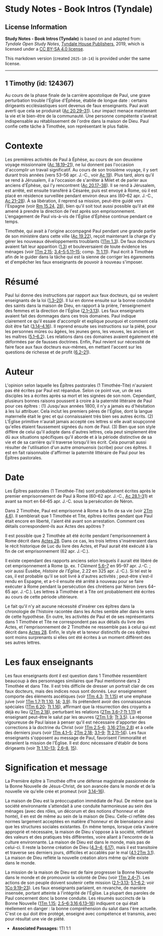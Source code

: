 # Study Notes - Book Intros (Tyndale)

## License Information

**Study Notes - Book Intros (Tyndale)** is based on and adapted from: _Tyndale Open Study Notes_, [Tyndale House Publishers](https://tyndaleopenresources.com/), 2019, which is licensed under a [CC BY-SA 4.0 license](https://creativecommons.org/licenses/by-sa/4.0/legalcode.en).

This markdown version (created `2025-10-14`) is provided under the same license.



--------------------------------

## 1 Timothy (id: 124367)

Au cours de la phase finale de la carrière apostolique de Paul, une grave perturbation trouble l'Église d'Éphèse, établie de longue date : certains dirigeants ecclésiastiques sont devenus de faux enseignants. Paul avait averti que cela se produirait ([Ac 20\.29–31](https://ref.ly/Acts20:29-Acts20:31)). Leur impact menace maintenant la vie et le bien\-être de la communauté. Une personne compétente s'avérait indispensable au rétablissement de l'ordre dans la maison de Dieu. Paul confie cette tâche à Timothée, son représentant le plus fiable.

Contexte
========

Les premières activités de Paul à Éphèse, au cours de son deuxième voyage missionnaire ([Ac 18\.19–21](https://ref.ly/Acts18:19-Acts18:21)), ne lui donnent pas l'occasion d'accomplir un travail significatif. Au cours de son troisième voyage, il y sert durant trois années (vers 53–56 apr. J.\-C., voir [Ac 19](https://ref.ly/Acts19:1-Acts19:41)). Plus tard, alors qu'il se rend à Jérusalem, il a l'occasion de s'arrêter à Milet et de parler aux anciens d'Éphèse, qui l'y rencontrent ([Ac 20\.17–38](https://ref.ly/Acts20:17-Acts20:38)). Il se rend à Jérusalem, est arrêté, est ensuite transféré à Césarée, puis est envoyé à Rome, où il est placé en résidence surveillée pendant environ deux ans (60–62 apr. J.\-C., [Ac 21–28](https://ref.ly/Acts21:1-Acts28:31)). À sa libération, il reprend sa mission, peut\-être guidé vers l'Espagne (voir [Rm 15\.24](https://ref.ly/Rom15:24), [28](https://ref.ly/Rom15:28)), bien qu'il soit tout aussi possible qu'il ait été amené à prendre la direction de l'est après son emprisonnement. L'engagement de Paul vis\-à\-vis de l'Église d'Éphèse continue pendant ce temps.

Timothée, qui avait à l'origine accompagné Paul pendant une grande partie de son ministère dans cette ville ([Ac 19\.22](https://ref.ly/Acts19:22)), reçoit maintenant la charge d'y gérer les nouveaux développements troublants ([1Tm 1\.3](https://ref.ly/1Tim1:3)). De faux docteurs avaient fait leur apparition ([1\.3](https://ref.ly/1Tim1:3)) et bouleversaient de toute évidence les ménages (voir [1Tm 2\.15](https://ref.ly/1Tim2:15); [3\.4–5](https://ref.ly/1Tim3:4-1Tim3:5);[5\.11–15](https://ref.ly/1Tim5:11-1Tim5:15); comp. [Tt 1\.11](https://ref.ly/Titus1:11)). Paul écrit à Timothée afin de le guider dans la tâche qui est la sienne de corriger les égarements et d'empêcher les faux enseignants de pouvoir à nouveau s'imposer.

Résumé
======

Paul lui donne des instructions par rapport aux faux docteurs, qui se veulent enseignants de la loi ([1\.3–20](https://ref.ly/1Tim1:3-1Tim1:20)). Il lui en donne ensuite sur la bonne conduite des saints dans la maison de Dieu, en rapport à la prière, l'enseignement des femmes et la direction de l'Église ([2\.1–3\.13](https://ref.ly/1Tim2:1-1Tim3:13)). Les faux enseignants avaient fait des dommages dans ces trois domaines. Paul indique clairement ce qu'il essaie d'accomplir et explique pourquoi et comment cela doit être fait ([3\.14–4\.16](https://ref.ly/1Tim3:14-1Tim4:16)). Il reprend ensuite ses instructions sur la piété, pour les personnes mûres ou âgées, les jeunes gens, les veuves, les anciens et les maîtres ([5\.1–6\.2](https://ref.ly/1Tim5:1-1Tim6:2)). Les relations dans ces domaines avaient également été déformées par de fausses doctrines. Enfin, Paul revient sur nécessité de faire face aux faux docteurs eux\-mêmes, en mettant l'accent sur les questions de richesse et de profit ([6\.2–21](https://ref.ly/1Tim6:2-1Tim6:21)).

Auteur
======

L'opinion selon laquelle les Épîtres pastorales (1 Timothée\-Tite) n'auraient pas été écrites par Paul est répandue. Selon ce point vue, un de ses disciples les a écrites après sa mort et les signées de son nom. Cependant, plusieurs bonnes raisons poussent à croire à la paternité littéraire de Paul pour ces épîtres : (1\) Jusqu'aux années 1800, il n'y a jamais eu d'hésitation à les lui attribuer. Cela inclut les premiers pères de l'Église, dont la langue maternelle était le grec et qui connaissaient très bien ses autres écrits. (2\) L'Église primitive n'aurait jamais accepté ces lettres si elle avait soupçonné qu'elles étaient faussement signées du nom de Paul. (3\) Bien que son style diffère de celui qu'il adopte dans d'autres lettres, cela peut simplement être dû aux situations spécifiques qu'il aborde et à la période distinctive de sa vie et de sa carrière qu'il traverse lorsqu'il les écrit. Cela pourrait aussi résulter de l'utilisation d'un autre *amanuensis* (scribe) pour ces épîtres. Il est en fait raisonnable d'affirmer la paternité littéraire de Paul pour les Épîtres pastorales.

Date
====

Les Épîtres pastorales (1 Timothée\-Tite) sont probablement écrites après le premier emprisonnement de Paul à Rome (60–62 apr. J.\-C., [Ac 28\.1–3](https://ref.ly/Acts28:1-Acts28:31)1\) et avant sa mort en 64–65 apr. J.\-C. sous la persécution de Néron.

Dans 2 Timothée, Paul est emprisonné à Rome à la fin de sa vie (voir [2Tm 4\.6](https://ref.ly/2Tim4:6)). Il semblerait que 1 Timothée et Tite, épîtres écrites pendant que Paul était encore en liberté, l'aient été avant son arrestation. Comment ces détails correspondent\-ils aux Actes des apôtres ?

Il est possible que 2 Timothée ait été écrite pendant l'emprisonnement à Rome décrit dans [Actes 28](https://ref.ly/Acts28:1-Acts28:31). Dans ce cas, les trois lettres s'inséreraient dans le récit historique de Luc du livre des Actes, et Paul aurait été exécuté à la fin de cet emprisonnement (62 apr. J.\-C.).

Il existe cependant des rapports anciens selon lesquels il aurait été libéré de cet emprisonnement à Rome (p. ex. *1 Clément* [5\.6–7](https://ref.ly/1Tim5:6-1Tim5:7) en 95–97 apr. J.\-C. ; voir aussi Éusèbe, *Histoire de l'Église*, 2\.22 en 325 apr. J.\-C.). Si tel est le cas, il est probable qu'il se soit livré à d'autres activités ; peut\-être s'est\-il rendu en Espagne, et a\-t\-il ensuite été arrêté à nouveau pour se faire exécuter à Rome pendant la persécution des chrétiens par Néron (vers 64–65 apr. J.\-C.). Les lettres à Timothée et à Tite ont probablement été écrites au cours de cette période ultérieure.

Le fait qu'il n'y ait aucune nécessité d'insérer ces épîtres dans la chronologie de l'histoire racontée dans les Actes semble aller dans le sens de cette hypothèse. En outre, les activités de Paul et de ses représentants dans 1 Timothée et Tite ne correspondent pas aux détails du livre des Actes, et l'emprisonnement de 2 Timothée ne ressemble pas à celui qui est décrit dans [Actes 28](https://ref.ly/Acts28:1-Acts28:31). Enfin, le style et la teneur distinctifs de ces épîtres sont moins surprenants si elles ont été écrites à un moment différent des ses autres lettres.

Les faux enseignants
====================

Les faux enseignants dont il est question dans 1 Timothée ressemblent beaucoup à des personnages similaires que Paul mentionne dans 2 Timothée et dans Tite. Il est très difficile de dresser un portrait clair de ces faux docteurs, mais des indices nous sont donnés. Leur enseignement comporte des éléments ascétiques (voir [1Tm 4\.3](https://ref.ly/1Tim4:3); [Tt 1\.15](https://ref.ly/Titus1:15)) et une emphase juive (voir [1Tm 1\.7](https://ref.ly/1Tim1:7);[Tt 1\.10](https://ref.ly/Titus1:10), [14](https://ref.ly/Titus1:14); [3\.9](https://ref.ly/Titus3:9)). Ils prétendent avoir des connaissances spéciales ([1Tm 6\.20](https://ref.ly/1Tim6:20); [Tt 1\.16](https://ref.ly/Titus1:16)), affirmant que la résurrection des croyants a déjà eu lieu ([2Tm 2\.18](https://ref.ly/2Tim2:18)), perturbant les relations ([2Tm 3\.6–7](https://ref.ly/2Tim3:6-2Tim3:7);[Tt 1\.11](https://ref.ly/Titus1:11)) et enseignant peut\-être le salut par les œuvres ([2Tm 1\.9](https://ref.ly/2Tim1:9); [Tt 3\.5](https://ref.ly/Titus3:5)). La réponse vigoureuse de Paul laisse à penser qu'il est nécessaire d'apporter des corrections à la doctrine du Christ (voir [1Tm 2\.5–6](https://ref.ly/1Tim2:5-1Tim2:6); [3\.16](https://ref.ly/1Tim3:16);[2Tm 2\.8](https://ref.ly/2Tim2:8)) et à celle des derniers jours (voir [1Tm 4\.1–5](https://ref.ly/1Tim4:1-1Tim4:5); [2Tm 2\.18](https://ref.ly/2Tim2:18); [3\.1–9](https://ref.ly/2Tim3:1-2Tim3:9); [Tt 2\.11–14](https://ref.ly/Titus2:11-Titus2:14)). Les faux enseignants s'opposent au message de Paul, favorisent l'immoralité et ébranlent la mission de l'Église. Il est donc nécessaire d'établir de bons dirigeants (voir [Tt 1\.10–13](https://ref.ly/Titus1:10-Titus1:13); [2\.6–8](https://ref.ly/Titus2:6-Titus2:8), [15](https://ref.ly/Titus2:15)).

Signification et message
========================

La Première épître à Timothée offre une défense magistrale passionnée de la Bonne Nouvelle de Jésus\-Christ, de son avancée dans le monde et de la nouvelle vie qu'elle crée et promeut (voir [3\.14–16](https://ref.ly/1Tim3:14-1Tim3:16)).

La maison de Dieu est la préoccupation immédiate de Paul. De même que la société environnante s'attendait à une conduite harmonieuse au sein des ménages (avec des rôles, un décorum et des notions d'honneur et de honte), il en est de même au sein de la maison de Dieu. Celle\-ci reflète des normes largement acceptées en matière d'honneur et de bienséance ainsi que les structures sociales existantes. En même temps, lorsque cela s'avère approprié et nécessaire, la maison de Dieu s'oppose à la société, reflétant des valeurs et des pratiques très différentes, voire allant à l'encontre de la culture environnante. La maison de Dieu est dans le monde, mais pas de celui\-ci. Il reste la bonne création de Dieu ([4\.3–4](https://ref.ly/1Tim4:3-1Tim4:4); [6\.17](https://ref.ly/1Tim6:17)), mais il est transitoire et traverse ses derniers jours, difficiles et accablés par le mal ([4\.1](https://ref.ly/1Tim4:1);[2Tm 3\.1](https://ref.ly/2Tim3:1)). La maison de Dieu reflète la nouvelle création alors même qu'elle existe dans le monde.

La mission de la maison de Dieu est de faire progresser la Bonne Nouvelle dans le monde et de promouvoir la volonté de Dieu (voir [1Tm 2\.4–7](https://ref.ly/1Tim2:4-1Tim2:7)). Les actions de son peuple doivent soutenir cette mission ([2\.1–3\.13](https://ref.ly/1Tim2:1-1Tim3:13); [5\.1–6\.2](https://ref.ly/1Tim5:1-1Tim6:2); voir [1Co 9\.19–23](https://ref.ly/1Cor9:19-1Cor9:23)). Les faux enseignants parlaient, en revanche, de manière insensée, portant atteinte à l'intégrité de l'Église. La plupart des paroles de Paul concernent donc la bonne conduite. Les résumés succincts de la Bonne Nouvelle ([1Tm 1\.15](https://ref.ly/1Tim1:15); [2\.5–6](https://ref.ly/1Tim2:5-1Tim2:6);[3\.16](https://ref.ly/1Tim3:16);[6\.13–16](https://ref.ly/1Tim6:13-1Tim6:16)) indiquent ce qui était réellement en danger : la bonne compréhension du salut dans l'ère actuelle. C'est ce qui doit être protégé, enseigné avec compétence et transmis, avec pour résultat une vie de piété.

* **Associated Passages:** 1TI 1:1

